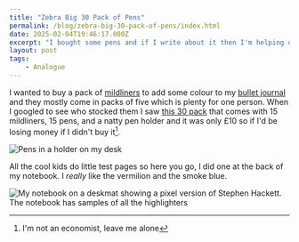 ```yaml
---
title: "Zebra Big 30 Pack of Pens"
permalink: /blog/zebra-big-30-pack-of-pens/index.html
date: 2025-02-04T19:46:17.000Z
excerpt: "I bought some pens and if I write about it then I'm helping other people make good decisions about pens"
layout: post
tags:
    - Analogue
---
```


I wanted to buy a pack of [mildliners](https://www.zebrapen.com/pages/discover-mildliner) to add some colour to my [bullet journal](https://rknight.me/blog/biting-the-bullet/) and they mostly come in packs of five which is plenty for one person. When I googled to see who stocked them I saw [this 30 pack](https://www.tesco.com/groceries/en-GB/products/312091022) that comes with 15 mildliners, 15 pens, and a natty pen holder and it was only £10 so if I'd be losing money if I didn't buy it[^1].

![Pens in a holder on my desk](https://cdn.rknight.me/site/2025/zebra-pens-in-holder.jpg)

All the cool kids do little test pages so here you go, I did one at the back of my notebook. I _really_ like the vermilion and the smoke blue.

![My notebook on a deskmat showing a pixel version of Stephen Hackett. The notebook has samples of all the highlighters](https://cdn.rknight.me/site/2025/mildliner-test.jpg)

[^1]: I'm not an economist, leave me alone

